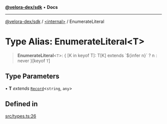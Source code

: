 [**@velora-dex/sdk**](../../README.md) • **Docs**

***

[@velora-dex/sdk](../../globals.md) / [\<internal\>](../README.md) / EnumerateLiteral

# Type Alias: EnumerateLiteral\<T\>

> **EnumerateLiteral**\<`T`\>: \{ \[K in keyof T\]: T\[K\] extends \`$\{infer n\}\` ? n : never \}\[keyof `T`\]

## Type Parameters

• **T** *extends* [`Record`](Record.md)\<`string`, `any`\>

## Defined in

[src/types.ts:26](https://github.com/VeloraDEX/sdk/blob/master/src/types.ts#L26)
